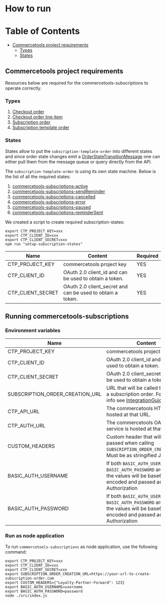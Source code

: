# How to run

<!-- START doctoc generated TOC please keep comment here to allow auto update -->
<!-- DON'T EDIT THIS SECTION, INSTEAD RE-RUN doctoc TO UPDATE -->

# Table of Contents

- [Commercetools project requirements](#commercetools-project-requirements)
  - [Types](#types)
  - [States](#states)

<!-- END doctoc generated TOC please keep comment here to allow auto update -->

## Commercetools project requirements

Resources below are required for the commercetools-subscriptions to operate correctly.

### Types

1. [Checkout order](../resources/checkout-order-type.json)
1. [Checkout order line item](../resources/checkout-order-line-item-type.json)
1. [Subscription order](../resources/subscription-order-type.json)
1. [Subscription template order](../resources/subscription-template-order-type.json)

### States

States allow to put the `subscription-template-order` into different states and since order state changes emit a [OrderStateTransitionMessage](https://docs.commercetools.com/api/message-types#orderstatetransitionmessage) one can either pull them from the message queue or query directly from the API.

The `subscription-template-order` is using its own state machine. Below is the list of all the required states:

1. [commercetools-subscriptions-active](../resources/active-state.json)
1. [commercetools-subscriptions-sendReminder](../resources/send-reminder-state.json)
1. [commercetools-subscriptions-cancelled](../resources/cancelled-state.json)
1. [commercetools-subscriptions-error](../resources/error-state.json)
1. [commercetools-subscriptions-paused](../resources/paused-state.json)
1. [commercetools-subscriptions-reminderSent](../resources/reminder-sent-state.json)

We created a script to create required subscription-states:

```
export CTP_PROJECT_KEY=xxx
export CTP_CLIENT_ID=xxx
export CTP_CLIENT_SECRET=xxx
npm run "setup-subscription-states"
```

| Name              | Content                                                    | Required |
| ----------------- | ---------------------------------------------------------- | -------- |
| CTP_PROJECT_KEY   | commercetools project key                                  | YES      |
| CTP_CLIENT_ID     | OAuth 2.0 client_id and can be used to obtain a token.     | YES      |
| CTP_CLIENT_SECRET | OAuth 2.0 client_secret and can be used to obtain a token. | YES      |

## Running commercetools-subscriptions

### Environment variables

| Name                            | Content                                                                                                                                  | Required | Default                                         |
| ------------------------------- | ---------------------------------------------------------------------------------------------------------------------------------------- | -------- | ----------------------------------------------- |
| CTP_PROJECT_KEY                 | commercetools project key                                                                                                                | YES      |
| CTP_CLIENT_ID                   | OAuth 2.0 client_id and can be used to obtain a token.                                                                                   | YES      |
| CTP_CLIENT_SECRET               | OAuth 2.0 client_secret and can be used to obtain a token.                                                                               | YES      |
| SUBSCRIPTION_ORDER_CREATION_URL | URL that will be called to created a subscription order. For more info see [IntegrationGuide](./IntegrationGuide.md)                     | YES      |
| CTP_API_URL                     | The commercetools HTTP API is hosted at that URL.                                                                                        | NO       | https://api.europe-west1.gcp.commercetools.com  |
| CTP_AUTH_URL                    | The commercetools OAuth 2.0 service is hosted at that URL.                                                                               | NO       | https://auth.europe-west1.gcp.commercetools.com |
| CUSTOM_HEADERS                  | Custom header that will be passed when calling `SUBSCRIPTION_ORDER_CREATION_URL`. Must be as stringified JSON.                           | NO       |
| BASIC_AUTH_USERNAME             | If both `BASIC_AUTH_USERNAME` and `BASIC_AUTH_PASSWORD` are present, the values will be base64 encoded and passed as Basic Authorization | NO       |
| BASIC_AUTH_PASSWORD             | If both `BASIC_AUTH_USERNAME` and `BASIC_AUTH_PASSWORD` are present, the values will be base64 encoded and passed as Basic Authorization | NO       |

### Run as node application

To run `commercetools-subscriptions` as node application, use the following command:

```
export CTP_PROJECT_KEY=xxx
export CTP_CLIENT_ID=xxx
export CTP_CLIENT_SECRET=xxx
export SUBSCRIPTION_ORDER_CREATION_URL=https://your-url-to-create-subscription-order.com
export CUSTOM_HEADERS={"Loyalty-Partner-Forward": 123}
export BASIC_AUTH_USERNAME=username
export BASIC_AUTH_PASSWORD=password
node ./src/index.js
```
